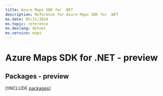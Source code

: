```yaml
---
title: Azure Maps SDK for .NET
description: Reference for Azure Maps SDK for .NET
ms.date: 05/31/2024
ms.topic: reference
ms.devlang: dotnet
ms.service: maps
---
```

# Azure Maps SDK for .NET - preview
## Packages - preview
[!INCLUDE [packages](maps-index.md)]